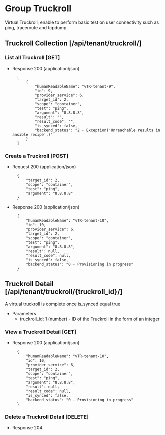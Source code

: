# Group Truckroll

Virtual Truckroll, enable to perform basic test on user connectivity such as ping, traceroute and tcpdump.

## Truckroll Collection [/api/tenant/truckroll/]

### List all Truckroll [GET]

+ Response 200 (application/json)

        [
            {
                "humanReadableName": "vTR-tenant-9",
                "id": 9,
                "provider_service": 6,
                "target_id": 2,
                "scope": "container",
                "test": "ping",
                "argument": "8.8.8.8",
                "result": "",
                "result_code": "",
                "is_synced": false,
                "backend_status": "2 - Exception('Unreachable results in ansible recipe',)"
            }
        ]

### Create a Truckroll [POST]

+ Request 200 (application/json)

        {
            "target_id": 2,
            "scope": "container",
            "test": "ping",
            "argument": "8.8.8.8"
        }

+ Response 200 (application/json)

        {
            "humanReadableName": "vTR-tenant-10",
            "id": 10,
            "provider_service": 6,
            "target_id": 2,
            "scope": "container",
            "test": "ping",
            "argument": "8.8.8.8",
            "result": null,
            "result_code": null,
            "is_synced": false,
            "backend_status": "0 - Provisioning in progress"
        }

## Truckroll Detail [/api/tenant/truckroll/{truckroll_id}/]

A virtual truckroll is complete once is_synced equal true

+ Parameters
    + truckroll_id: 1 (number) - ID of the Truckroll in the form of an integer

### View a Truckroll Detail [GET]

+ Response 200 (application/json)

        {
            "humanReadableName": "vTR-tenant-10",
            "id": 10,
            "provider_service": 6,
            "target_id": 2,
            "scope": "container",
            "test": "ping",
            "argument": "8.8.8.8",
            "result": null,
            "result_code": null,
            "is_synced": false,
            "backend_status": "0 - Provisioning in progress"
        }

### Delete a Truckroll Detail [DELETE]

+ Response 204
